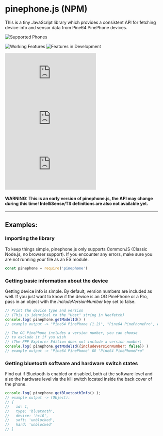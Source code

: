 # pinephone.js (NPM)

This is a tiny JavaScript library which provides a consistent API for fetching device info and sensor data from Pine64 PinePhone devices.

![Supported Phones](https://img.shields.io/badge/Supported%20Phones%3A-PinePhone,%20PinePhone%20Pro-brightgreen)

![Working Features](https://img.shields.io/badge/Working%20Features%3A-Getting%20basic%20device%20information,%20Getting%20bluetooth%20information-brightgreen)
![Features in Development](https://img.shields.io/badge/Features%20in%20Development:-Getting%20accel%20data,%20Getting%20gyro%20data,%20Getting%20compass%20data-red)

![GitHub Repo Stars](https://img.shields.io/github/stars/BraidenPsiuk/fixar.js?color=yellow)
![File size](https://img.shields.io/github/size/BraidenPsiuk/pinephone.js/build/pinephone.js?label=minzipped%20size)
![License](https://img.shields.io/github/license/BraidenPsiuk/pinephone.js)

#### **WARNING:** This is an early version of pinephone.js, the API may change during this time! IntelliSense/TS definitions are also not available yet.

---

## Examples:

### Importing the library
To keep things simple, pinephone.js only supports CommonJS (Classic Node.js, no browser support). If you encounter any errors, make sure you are not running your file as an ES module.
```javascript
const pinephone = require('pinephone')
```

### Getting basic information about the device
Getting device info is simple. By default, version numbers are included as well. If you just want to know if the device is an OG PinePhone or a Pro, pass in an object with the *includeVersionNumber* key set to false.
```javascript
// Print the device type and version
// (This is identical to the "Host" string in Neofetch)
console.log( pinephone.getModelId() )
// example output -> "Pine64 PinePhone (1.2)", "Pine64 PinePhonePro", etc...

// The OG PinePhone includes a version number, you can choose
// to exclude it if you wish
// (The PPP Explorer Edition does not include a version number)
console.log( pinephone.getModelId({includeVersionNumber: false}) )
// example output -> "Pine64 PinePhone" OR "Pine64 PinePhonePro"
```

### Getting bluetooth software and hardware switch states
Find out if Bluetooth is enabled or disabled, both at the software level and also the hardware level via the kill switch located inside the back cover of the phone.
```javascript
console.log( pinephone.getBluetoothInfo() );
// example output -> (Object):
// {
//   id: 1,
//   type: 'bluetooth',
//   device: 'hci0',
//   soft: 'unblocked',
//   hard: 'unblocked'
// }
```